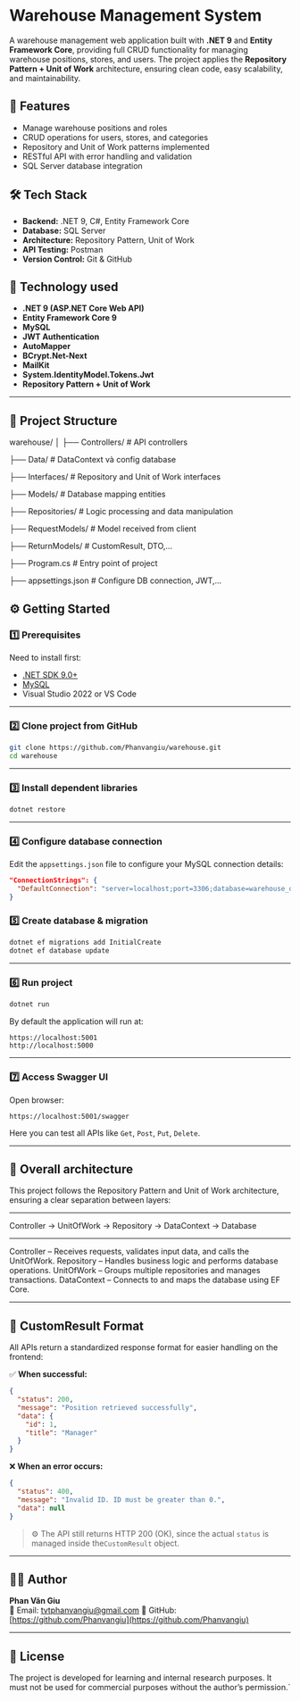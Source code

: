 # Warehouse Management System

A warehouse management web application built with **.NET 9** and **Entity Framework Core**, providing full CRUD functionality for managing warehouse positions, stores, and users.
The project applies the **Repository Pattern + Unit of Work** architecture, ensuring clean code, easy scalability, and maintainability.

## 🚀 Features

- Manage warehouse positions and roles
- CRUD operations for users, stores, and categories
- Repository and Unit of Work patterns implemented
- RESTful API with error handling and validation
- SQL Server database integration

## 🛠️ Tech Stack

- **Backend:** .NET 9, C#, Entity Framework Core
- **Database:** SQL Server
- **Architecture:** Repository Pattern, Unit of Work
- **API Testing:** Postman
- **Version Control:** Git & GitHub

## 🧩 Technology used

- **.NET 9 (ASP.NET Core Web API)**
- **Entity Framework Core 9**
- **MySQL**
- **JWT Authentication**
- **AutoMapper**
- **BCrypt.Net-Next**
- **MailKit**
- **System.IdentityModel.Tokens.Jwt**
- **Repository Pattern + Unit of Work**

---

## 📁 Project Structure

warehouse/
│
├── Controllers/ # API controllers

├── Data/ # DataContext và config database

├── Interfaces/ # Repository and Unit of Work interfaces

├── Models/ # Database mapping entities

├── Repositories/ # Logic processing and data manipulation

├── RequestModels/ # Model received from client

├── ReturnModels/ # CustomResult, DTO,...

├── Program.cs # Entry point of project

├── appsettings.json # Configure DB connection, JWT,...

## ⚙️ Getting Started

### 1️⃣ Prerequisites

Need to install first:

- [.NET SDK 9.0+](https://dotnet.microsoft.com/en-us/download)
- [MySQL](https://dev.mysql.com/downloads/)
- Visual Studio 2022 or VS Code

---

### 2️⃣ Clone project from GitHub

```bash
git clone https://github.com/Phanvangiu/warehouse.git
cd warehouse
```

---

### 3️⃣ Install dependent libraries

```bash
dotnet restore
```

---

### 4️⃣ Configure database connection

Edit the `appsettings.json` file to configure your MySQL connection details:

```json
"ConnectionStrings": {
  "DefaultConnection": "server=localhost;port=3306;database=warehouse_db;user=root;password=yourpassword;"
}
```

### 5️⃣ Create database & migration

```bash
dotnet ef migrations add InitialCreate
dotnet ef database update
```

---

### 6️⃣ Run project

```bash
dotnet run
```

By default the application will run at:

```
https://localhost:5001
http://localhost:5000
```

---

### 7️⃣ Access Swagger UI

Open browser:

```
https://localhost:5001/swagger
```

Here you can test all APIs like `Get`, `Post`, `Put`, `Delete`.

---

## 🧠 Overall architecture

This project follows the Repository Pattern and Unit of Work architecture, ensuring a clear separation between layers:

---

Controller → UnitOfWork → Repository → DataContext → Database

---

Controller – Receives requests, validates input data, and calls the UnitOfWork.
Repository – Handles business logic and performs database operations.
UnitOfWork – Groups multiple repositories and manages transactions.
DataContext – Connects to and maps the database using EF Core.

---

## 🧱 CustomResult Format

All APIs return a standardized response format for easier handling on the frontend:

✅ **When successful:**

```json
{
  "status": 200,
  "message": "Position retrieved successfully",
  "data": {
    "id": 1,
    "title": "Manager"
  }
}
```

❌ **When an error occurs:**

```json
{
  "status": 400,
  "message": "Invalid ID. ID must be greater than 0.",
  "data": null
}
```

> ⚙️ The API still returns HTTP 200 (OK), since the actual `status` is managed inside the`CustomResult` object.

---

## 👨‍💻 Author

**Phan Văn Giu**  
📧 Email: <tvtphanvangiu@gmail.com>
💼 GitHub: [https://github.com/Phanvangiu](https://github.com/Phanvangiu)

---

## 🏁 License

The project is developed for learning and internal research purposes.
It must not be used for commercial purposes without the author’s permission.`
